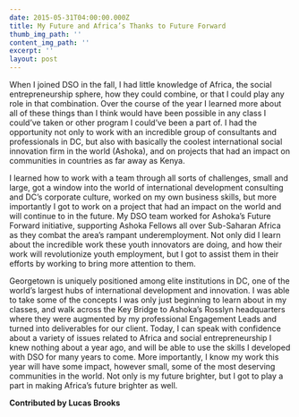 ```yaml
---
date: 2015-05-31T04:00:00.000Z
title: My Future and Africa’s Thanks to Future Forward
thumb_img_path: ''
content_img_path: ''
excerpt: ''
layout: post
---
```

When I joined DSO in the fall, I had little knowledge of Africa, the social entrepreneurship sphere, how they could combine, or that I could play any role in that combination. Over the course of the year I learned more about all of these things than I think would have been possible in any class I could’ve taken or other program I could’ve been a part of. I had the opportunity not only to work with an incredible group of consultants and professionals in DC, but also with basically the coolest international social innovation firm in the world (Ashoka), and on projects that had an impact on communities in countries as far away as Kenya.

I learned how to work with a team through all sorts of challenges, small and large, got a window into the world of international development consulting and DC’s corporate culture, worked on my own business skills, but more importantly I got to work on a project that had an impact on the world and will continue to in the future. My DSO team worked for Ashoka’s Future Forward initiative, supporting Ashoka Fellows all over Sub-Saharan Africa as they combat the area’s rampant underemployment. Not only did I learn about the incredible work these youth innovators are doing, and how their work will revolutionize youth employment, but I got to assist them in their efforts by working to bring more attention to them.
  
Georgetown is uniquely positioned among elite institutions in DC, one of the world’s largest hubs of international development and innovation. I was able to take some of the concepts I was only just beginning to learn about in my classes, and walk across the Key Bridge to Ashoka’s Rosslyn headquarters where they were augmented by my professional Engagement Leads and turned into deliverables for our client. Today, I can speak with confidence about a variety of issues related to Africa and social entrepreneurship I knew nothing about a year ago, and will be able to use the skills I developed with DSO for many years to come. More importantly, I know my work this year will have some impact, however small, some of the most deserving communities in the world. Not only is my future brighter, but I got to play a part in making Africa’s future brighter as well.


**Contributed by Lucas Brooks**